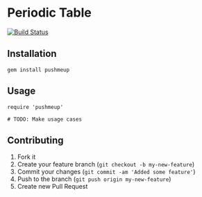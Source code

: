 # Periodic Table

[![Build Status](https://secure.travis-ci.org/NicosKaralis/pushmeup.png?branch=master)](http://travis-ci.org/NicosKaralis/pushmeup)

## Installation

    gem install pushmeup

## Usage

    require 'pushmeup'

    # TODO: Make usage cases

## Contributing

1. Fork it
2. Create your feature branch (`git checkout -b my-new-feature`)
3. Commit your changes (`git commit -am 'Added some feature'`)
4. Push to the branch (`git push origin my-new-feature`)
5. Create new Pull Request
